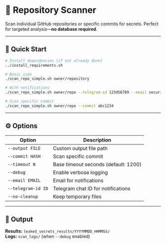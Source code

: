 # 📝 Repository Scanner

Scan individual GitHub repositories or specific commits for secrets. Perfect for targeted analysis—**no database required**.

---

## 🚀 Quick Start

```bash
# Install dependencies (if not already done)
../install_requirements.sh

# Basic scan
./scan_repo_simple.sh owner/repository

# With notifications
./scan_repo_simple.sh owner/repo --telegram-id 123456789 --email security@company.com

# Scan specific commit
./scan_repo_simple.sh owner/repo --commit abc1234
```

---

## ⚙️ Options

| Option | Description |
|--------|-------------|
| `--output FILE` | Custom output file path |
| `--commit HASH` | Scan specific commit |
| `--timeout N` | Base timeout seconds (default: 1200) |
| `--debug` | Enable verbose logging |
| `--email EMAIL` | Email for notifications |
| `--telegram-id ID` | Telegram chat ID for notifications |
| `--no-cleanup` | Keep temporary files |

---

## 📂 Output

**Results:** `leaked_secrets_results/YYYYMMDD_HHMMSS/`  
**Logs:** `scan_logs/` (when `--debug` enabled)
